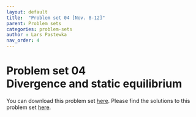 ```yaml
---
layout: default
title:  "Problem set 04 [Nov. 8-12]"
parent: Problem sets
categories: problem-sets
author : Lars Pastewka
nav_order: 4
---
```


# Problem set 04 <br/> Divergence and static equilibrium

You can download this problem set [here](exercise_04_students.pdf). Please find the solutions to this problem set [here](exercise_04_solutions.pdf).
